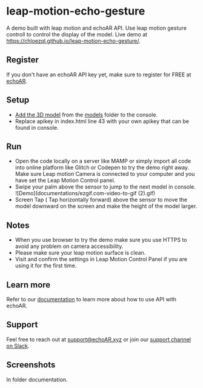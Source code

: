 # leap-motion-echo-gesture
A demo built with leap motion and echoAR API. Use leap motion gesture controll to control the display of the model. Live demo at https://chloezql.github.io/leap-motion-echo-gesture/.

## Register
If you don't have an echoAR API key yet, make sure to register for FREE at [echoAR](https://console.echoar.xyz/#/auth/register).

## Setup
* [Add the 3D model](https://docs.echoar.xyz/quickstart/add-a-3d-model) from the [models](https://github.com/echoARxyz/AR.js-echoAR-COVID19/tree/master/models) folder to the console.
* Replace apikey in index.html line 43 with your own apikey that can be found in console. 

## Run
* Open the code locally on a server like MAMP or simply import all code into online platform like Glitch or Codepen to try the demo right away. Make sure Leap motion Camera is connected to your computer and you have set the Leap Motion Control panel. 
* Swipe your palm above the sensor to jump to the next model in console. 
![Demo](documentations/ezgif.com-video-to-gif (2).gif)
* Screen Tap ( Tap horizontally forward) above the sensor to move the model downward on the screen and make the height of the model larger. 

## Notes
 * When you use browser to try the demo make sure you use HTTPS to avoid any problem on camera accessibility. 
 * Please make sure your leap motion surface is clean.
 * Visit and confirm the settings in Leap Motion Control Panel if you are using it for the first time. 


## Learn more
Refer to our [documentation](https://docs.echoar.xyz/ar.js/deploy-experience) to learn more about how to use API with echoAR.

## Support
Feel free to reach out at [support@echoAR.xyz](mailto:support@echoAR.xyz) or join our [support channel on Slack](https://join.slack.com/t/echoar/shared_invite/enQtNTg4NjI5NjM3OTc1LWU1M2M2MTNlNTM3NGY1YTUxYmY3ZDNjNTc3YjA5M2QyNGZiOTgzMjVmZWZmZmFjNGJjYTcxZjhhNzk3YjNhNjE). 

## Screenshots
In folder documentation. 
